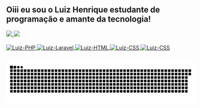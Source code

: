 ## Oiii eu sou o Luiz Henrique estudante de programação e amante da tecnologia!
<div>
  <a href="https://github.com/rafaballerini">
  <img height="180em" src="https://github-readme-stats.vercel.app/api?username=MATOSLuiz&show_icons=true&theme=monokai&include_all_commits=true&count_private=true"/>
  <img height="180em" src="https://github-readme-stats.vercel.app/api/top-langs/?username=MATOSLuiz&layout=compact&langs_count=7&theme=monokai"/>
</div>
<div><br>
  <img align="center" alt="Luiz-PHP" height="50" width="70" src="https://cdn.jsdelivr.net/gh/devicons/devicon/icons/php/php-original.svg"/>
  <img align="center" alt="Luiz-Laravel" height="40" width="70" src="https://cdn.jsdelivr.net/gh/devicons/devicon/icons/laravel/laravel-plain-wordmark.svg" />
  <img align="center" alt="Luiz-HTML" height="40" width="50" src="https://cdn.jsdelivr.net/gh/devicons/devicon/icons/html5/html5-original-wordmark.svg" />
  <img align="center" alt="Luiz-CSS" height="40" width="50" src="https://cdn.jsdelivr.net/gh/devicons/devicon/icons/css3/css3-original-wordmark.svg" />
  <img align="center" alt="Luiz-CSS" height="40" width="50" img src="https://cdn.jsdelivr.net/gh/devicons/devicon/icons/bootstrap/bootstrap-plain-wordmark.svg" />

</div>
  
  ##
 
<div> 
 
  ![Snake animation](https://github.com/MATOSLuiz/MATOSLuiz/blob/output/github-contribution-grid-snake.svg)
 
</div>

